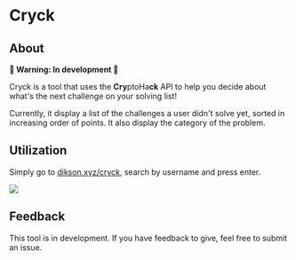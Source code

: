 # Cryck

## About

<b>🚧 Warning: In development 🚧</b>

Cryck is a tool that uses the <b>Cry</b>ptoHa<b>ck</b> API to help you decide about what's the next challenge on your solving list!

Currently, it display a list of the challenges a user didn't solve yet, sorted in increasing order of points. It also display the category of the problem.

## Utilization

Simply go to [dikson.xyz/cryck](https://dikson.xyz/cryck/), search by username and press enter.

![](img/cryck.gif)

## Feedback

This tool is in development. If you have feedback to give, feel free to submit an issue.
